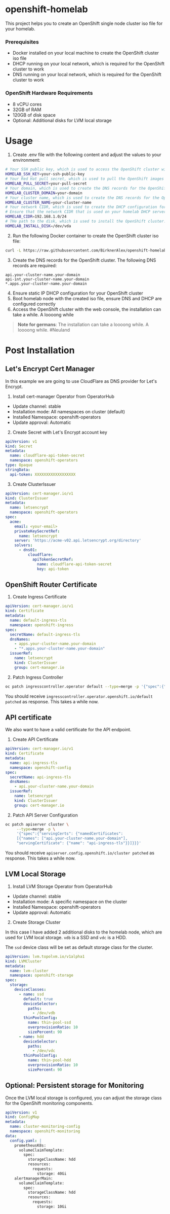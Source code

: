 # openshift-homelab

This project helps you to create an OpenShift single node cluster iso file for your homelab.

### Prerequisites

- Docker installed on your local machine to create the OpenShift cluster iso file
- DHCP running on your local network, which is required for the OpenShift cluster to work
- DNS running on your local network, which is required for the OpenShift cluster to work

### OpenShift Hardware Requirements

- 8 vCPU cores
- 32GB of RAM
- 120GB of disk space
- Optional: Additional disks for LVM local storage 

# Usage

1. Create .env file with the following content and adjust the values to your environment:

```bash
# Your SSH public key, which is used to access the OpenShift cluster with the core user via SSH
HOMELAB_SSH_KEY=your-ssh-public-key
# Your Red Hat pull secret, which is used to pull the OpenShift images
HOMELAB_PULL_SECRET=your-pull-secret
# Your domain, which is used to create the DNS records for the OpenShift cluster
HOMELAB_CLUSTER_DOMAIN=your-domain
# Your cluster name, which is used to create the DNS records for the OpenShift cluster
HOMELAB_CLUSTER_NAME=your-cluster-name
# Your network CIDR, which is used to create the DHCP configuration for the OpenShift cluster,
# Ensure that the network CIDR that is used on your homelab DHCP server.
HOMELAB_CIDR=192.168.1.0/24
# THe path to the disk, which is used to install the OpenShift cluster.
HOMELAB_INSTALL_DISK=/dev/vda
```

2. Run the following Docker container to create the OpenShift cluster iso file:

```bash
curl -L https://raw.githubusercontent.com/BirknerAlex/openshift-homelab/main/bootstrap.sh | bash 
```

3. Create the DNS records for the OpenShift cluster. The following DNS records are required:

```
api.your-cluster-name.your-domain
api-int.your-cluster-name.your-domain
*.apps.your-cluster-name.your-domain
```

4. Ensure static IP DHCP configuration for your OpenShift cluster
5. Boot homelab node with the created iso file, ensure DNS and DHCP are configured correctly
6. Access the OpenShift cluster with the web console, the installation can take a while. A loooong while

> **Note for germans**: The installation can take a loooong while. A loooong while. #Neuland

# Post Installation

## Let's Encrypt Cert Manager

In this example we are going to use CloudFlare as DNS provider for Let's Encrypt.

1. Install cert-manager Operator from OperatorHub

- Update channel: stable
- Installation mode: All namespaces on cluster (default)
- Installed Namespace: openshift-operators
- Update approval: Automatic

2. Create Secret with Let's Encrypt account key

```yaml
apiVersion: v1
kind: Secret
metadata:
  name: cloudflare-api-token-secret
  namespace: openshift-operators
type: Opaque
stringData:
  api-token: XXXXXXXXXXXXXXXXXX
```

3. Create ClusterIssuer

```yaml
apiVersion: cert-manager.io/v1
kind: ClusterIssuer
metadata:
  name: letsencrypt
  namespace: openshift-operators
spec:
  acme:
    email: <your-email>
    privateKeySecretRef:
      name: letsencrypt
    server: 'https://acme-v02.api.letsencrypt.org/directory'
    solvers:
      - dns01:
          cloudflare:
            apiTokenSecretRef:
              name: cloudflare-api-token-secret
              key: api-token
```

## OpenShift Router Certificate

1. Create Ingress Certificate

```yaml
apiVersion: cert-manager.io/v1
kind: Certificate
metadata:
  name: default-ingress-tls
  namespace: openshift-ingress
spec:
  secretName: default-ingress-tls
  dnsNames:
    - apps.your-cluster-name.your-domain
    - "*.apps.your-cluster-name.your-domain"
  issuerRef:
    name: letsencrypt
    kind: ClusterIssuer
    group: cert-manager.io
```

2. Patch Ingress Controller

```bash
oc patch ingresscontroller.operator default --type=merge -p '{"spec":{"defaultCertificate": {"name": "default-ingress-tls"}}}' -n openshift-ingress-operator
```

You should receive `ingresscontroller.operator.openshift.io/default patched` as response. This takes a while now.

## API certificate

We also want to have a valid certificate for the API endpoint.

1. Create API Certificate

```yaml
apiVersion: cert-manager.io/v1
kind: Certificate
metadata:
  name: api-ingress-tls
  namespace: openshift-config
spec:
  secretName: api-ingress-tls
  dnsNames:
    - api.your-cluster-name.your-domain
  issuerRef:
    name: letsencrypt
    kind: ClusterIssuer
    group: cert-manager.io
```
 
2. Patch API Server Configuration

```bash
oc patch apiserver cluster \
     --type=merge -p \
     '{"spec":{"servingCerts": {"namedCertificates":
     [{"names": ["api.your-cluster-name.your-domain"], 
     "servingCertificate": {"name": "api-ingress-tls"}}]}}}' 
```

You should receive `apiserver.config.openshift.io/cluster patched` as response. This takes a while now.

## LVM Local Storage

1. Install LVM Storage Operator from OperatorHub

- Update channel: stable
- Installation mode: A specific namespace on the cluster
- Installed Namespace: openshift-operators
- Update approval: Automatic

2. Create Storage Cluster

In this case I have added 2 additional disks to the homelab node, 
which are used for LVM local storage. `vdb` is a SSD and `vdc` is a HDD.

The `ssd` device class will be set as default storage class for the cluster.

```yaml
apiVersion: lvm.topolvm.io/v1alpha1
kind: LVMCluster
metadata:
  name: lvm-cluster
  namespace: openshift-storage
spec:
  storage:
    deviceClasses:
      - name: ssd
        default: true
        deviceSelector: 
          paths:
            - /dev/vdb
        thinPoolConfig:
          name: thin-pool-ssd
          overprovisionRatio: 10
          sizePercent: 90
      - name: hdd
        deviceSelector: 
          paths:
            - /dev/vdc
        thinPoolConfig:
          name: thin-pool-hdd
          overprovisionRatio: 10
          sizePercent: 90
```

## Optional: Persistent storage for Monitoring

Once the LVM local storage is configured, you can adjust the storage class for the OpenShift monitoring components.

```yaml
apiVersion: v1
kind: ConfigMap
metadata:
  name: cluster-monitoring-config
  namespace: openshift-monitoring
data:
  config.yaml: |
    prometheusK8s:
      volumeClaimTemplate:
        spec:
          storageClassName: hdd
          resources:
            requests:
              storage: 40Gi
    alertmanagerMain:
      volumeClaimTemplate:
        spec:
          storageClassName: hdd
          resources:
            requests:
              storage: 10Gi
```

